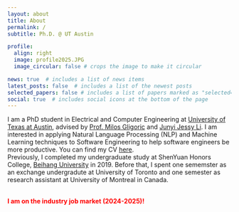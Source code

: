 ```yaml
---
layout: about
title: About
permalink: /
subtitle: Ph.D. @ UT Austin

profile:
  align: right
  image: profile2025.JPG
  image_circular: false # crops the image to make it circular

news: true  # includes a list of news items
latest_posts: false  # includes a list of the newest posts
selected_papers: false # includes a list of papers marked as "selected={true}"
social: true  # includes social icons at the bottom of the page
---
```


I am a PhD student in Electrical and Computer
Engineering at [University of Texas at Austin](https://www.utexas.edu/), advised by [Prof. Milos
Gligoric](http://users.ece.utexas.edu/~gligoric/) and [Junyi Jessy Li](https://jessyli.com/). I am interested in
applying Natural Language Processing (NLP) and Machine Learning techniques
to Software Engineering to help software engineers be more productive.
You can find my CV [here](/assets/pdf/JiyangResume.pdf).
<br>
Previously,
I completed my undergraduate study at ShenYuan Honors
College, [Beihang
University](https://ev.buaa.edu.cn/) in 2019.
Before that, I spent one sememster as an exchange undergradute at University of Toronto and one semester as research assistant at University of Montreal in Canada.
<br>
<br>
<p><b style="color: red;">I am on the industry job market (2024-2025)!</b></p>
<!-- Put your address / P.O. box / other info right below your picture. You can also disable any of these elements by editing `profile` property of the YAML header of your `_pages/about.md`. Edit `_bibliography/papers.bib` and Jekyll will render your [publications page](/al-folio/publications/) automatically. -->
<!-- 
Link to your social media connections, too. This theme is set up to use [Font Awesome icons](http://fortawesome.github.io/Font-Awesome/) and [Academicons](https://jpswalsh.github.io/academicons/), like the ones below. Add your Facebook, Twitter, LinkedIn, Google Scholar, or just disable all of them. -->
